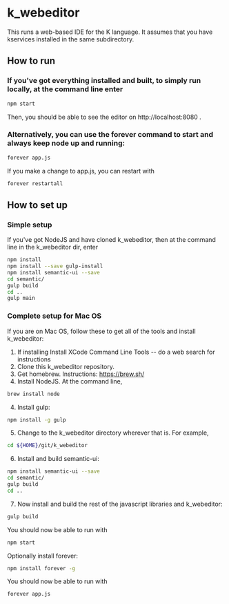 # k_webeditor

This runs a web-based IDE for the K language.  It assumes that you have kservices
installed in the same subdirectory.

## How to run

### If you've got everything installed and built, to simply run locally, at the command line enter
```bash
npm start
```
Then, you should be able to see the editor on http://localhost:8080 .

### Alternatively, you can use the forever command to start and always keep node up and running:
```bash
forever app.js
```

If you make a change to app.js, you can restart with

```bash
forever restartall
```

## How to set up

### Simple setup

If you've got NodeJS and have cloned k_webeditor, then at the command line in the k_webeditor dir, enter
```bash
npm install
npm install --save gulp-install
npm install semantic-ui --save
cd semantic/
gulp build
cd ..
gulp main
```
### Complete setup for Mac OS

If you are on Mac OS, follow these to get all of the tools and install k_webeditor:

1. If installing Install XCode Command Line Tools -- do a web search for instructions
2. Clone this k_webeditor repository.
2. Get homebrew.  Instructions: https://brew.sh/
3. Install NodeJS.  At the command line,

```bash
brew install node
```

4. Install gulp:

```bash
npm install -g gulp
```

5. Change to the k_webeditor directory wherever that is.  For example,

```bash
cd ${HOME}/git/k_webeditor
```

6. Install and build semantic-ui:

```bash
npm install semantic-ui --save
cd semantic/
gulp build
cd ..
```

7. Now install and build the rest of the javascript libraries and k_webeditor:

```bash
gulp build
```

You should now be able to run with

```bash
npm start
```

Optionally install forever:

```bash
npm install forever -g
```

You should now be able to run with

```bash
forever app.js
```
